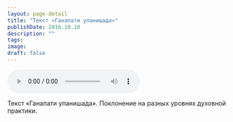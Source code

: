 ```yaml
---
layout: page-detail
title: "Текст «Ганапати упанишада»"
publishDate: 2016.10.10
description: ""
tags:
image:
draft: false
---
```


<audio title="2016.10.10 - Текст «Ганапати упанишада».mp3" src="/upload/iblock/2ac/2ac7c454bbab87695de397fd845c963e.mp3" controls=""></audio>

 Текст «Ганапати упанишада». Поклонение на разных уровнях духовной практики. 

  
